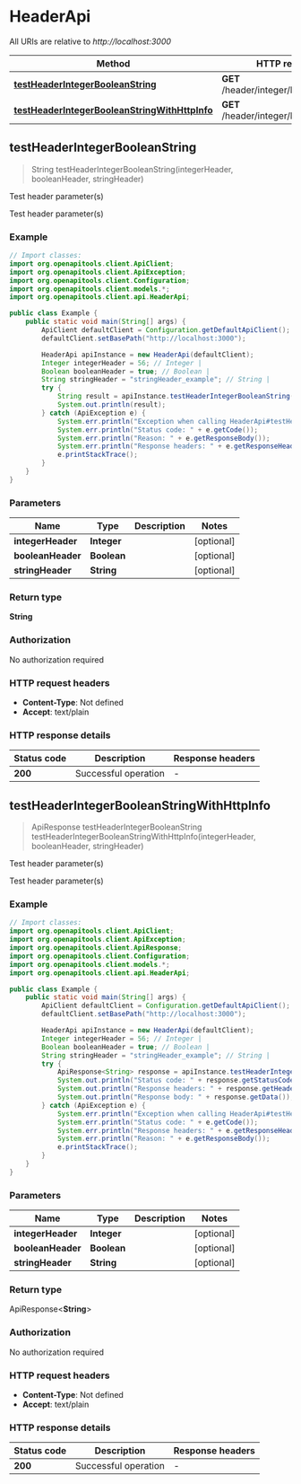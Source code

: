 # HeaderApi

All URIs are relative to *http://localhost:3000*

| Method | HTTP request | Description |
|------------- | ------------- | -------------|
| [**testHeaderIntegerBooleanString**](HeaderApi.md#testHeaderIntegerBooleanString) | **GET** /header/integer/boolean/string | Test header parameter(s) |
| [**testHeaderIntegerBooleanStringWithHttpInfo**](HeaderApi.md#testHeaderIntegerBooleanStringWithHttpInfo) | **GET** /header/integer/boolean/string | Test header parameter(s) |



## testHeaderIntegerBooleanString

> String testHeaderIntegerBooleanString(integerHeader, booleanHeader, stringHeader)

Test header parameter(s)

Test header parameter(s)

### Example

```java
// Import classes:
import org.openapitools.client.ApiClient;
import org.openapitools.client.ApiException;
import org.openapitools.client.Configuration;
import org.openapitools.client.models.*;
import org.openapitools.client.api.HeaderApi;

public class Example {
    public static void main(String[] args) {
        ApiClient defaultClient = Configuration.getDefaultApiClient();
        defaultClient.setBasePath("http://localhost:3000");

        HeaderApi apiInstance = new HeaderApi(defaultClient);
        Integer integerHeader = 56; // Integer | 
        Boolean booleanHeader = true; // Boolean | 
        String stringHeader = "stringHeader_example"; // String | 
        try {
            String result = apiInstance.testHeaderIntegerBooleanString(integerHeader, booleanHeader, stringHeader);
            System.out.println(result);
        } catch (ApiException e) {
            System.err.println("Exception when calling HeaderApi#testHeaderIntegerBooleanString");
            System.err.println("Status code: " + e.getCode());
            System.err.println("Reason: " + e.getResponseBody());
            System.err.println("Response headers: " + e.getResponseHeaders());
            e.printStackTrace();
        }
    }
}
```

### Parameters


| Name | Type | Description  | Notes |
|------------- | ------------- | ------------- | -------------|
| **integerHeader** | **Integer**|  | [optional] |
| **booleanHeader** | **Boolean**|  | [optional] |
| **stringHeader** | **String**|  | [optional] |

### Return type

**String**


### Authorization

No authorization required

### HTTP request headers

- **Content-Type**: Not defined
- **Accept**: text/plain

### HTTP response details
| Status code | Description | Response headers |
|-------------|-------------|------------------|
| **200** | Successful operation |  -  |

## testHeaderIntegerBooleanStringWithHttpInfo

> ApiResponse<String> testHeaderIntegerBooleanString testHeaderIntegerBooleanStringWithHttpInfo(integerHeader, booleanHeader, stringHeader)

Test header parameter(s)

Test header parameter(s)

### Example

```java
// Import classes:
import org.openapitools.client.ApiClient;
import org.openapitools.client.ApiException;
import org.openapitools.client.ApiResponse;
import org.openapitools.client.Configuration;
import org.openapitools.client.models.*;
import org.openapitools.client.api.HeaderApi;

public class Example {
    public static void main(String[] args) {
        ApiClient defaultClient = Configuration.getDefaultApiClient();
        defaultClient.setBasePath("http://localhost:3000");

        HeaderApi apiInstance = new HeaderApi(defaultClient);
        Integer integerHeader = 56; // Integer | 
        Boolean booleanHeader = true; // Boolean | 
        String stringHeader = "stringHeader_example"; // String | 
        try {
            ApiResponse<String> response = apiInstance.testHeaderIntegerBooleanStringWithHttpInfo(integerHeader, booleanHeader, stringHeader);
            System.out.println("Status code: " + response.getStatusCode());
            System.out.println("Response headers: " + response.getHeaders());
            System.out.println("Response body: " + response.getData());
        } catch (ApiException e) {
            System.err.println("Exception when calling HeaderApi#testHeaderIntegerBooleanString");
            System.err.println("Status code: " + e.getCode());
            System.err.println("Response headers: " + e.getResponseHeaders());
            System.err.println("Reason: " + e.getResponseBody());
            e.printStackTrace();
        }
    }
}
```

### Parameters


| Name | Type | Description  | Notes |
|------------- | ------------- | ------------- | -------------|
| **integerHeader** | **Integer**|  | [optional] |
| **booleanHeader** | **Boolean**|  | [optional] |
| **stringHeader** | **String**|  | [optional] |

### Return type

ApiResponse<**String**>


### Authorization

No authorization required

### HTTP request headers

- **Content-Type**: Not defined
- **Accept**: text/plain

### HTTP response details
| Status code | Description | Response headers |
|-------------|-------------|------------------|
| **200** | Successful operation |  -  |

